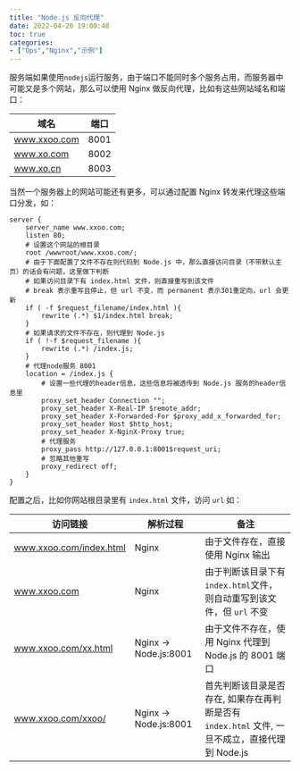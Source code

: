 ```yaml
---
title: "Node.js 反向代理"
date: 2022-04-20 19:00:48
toc: true
categories:
- ["Ops","Nginx","示例"]
---
```


服务端如果使用`nodejs`运行服务，由于端口不能同时多个服务占用，而服务器中可能又是多个网站，那么可以使用 Nginx 做反向代理，比如有这些网站域名和端口：

| 域名 | 端口 |
| --- | --- |
| www.xxoo.com | 8001 |
| www.xo.com | 8002 |
| www.xo.cn | 8003 |

当然一个服务器上的网站可能还有更多，可以通过配置 Nginx 转发来代理这些端口分发，如：

```nginx
server {
    server_name www.xxoo.com;
    listen 80;
    # 设置这个网站的根目录
    root /wwwroot/www.xxoo.com/;
    # 由于下面配置了文件不存在则代码到 Node.js 中，那么直接访问目录（不带默认主页）的话会有问题，这里做下判断
    # 如果访问目录下有 index.html 文件，则直接重写到该文件
    # break 表示重写且停止，但 url 不变，而 permanent 表示301重定向，url 会更新
    if ( -f $request_filename/index.html ){
        rewrite (.*) $1/index.html break;
    }
    # 如果请求的文件不存在，则代理到 Node.js
    if ( !-f $request_filename ){
        rewrite (.*) /index.js;
    }
    # 代理node服务 8001
    location = /index.js {
        # 设置一些代理的header信息，这些信息将被透传到 Node.js 服务的header信息里
        proxy_set_header Connection "";
        proxy_set_header X-Real-IP $remote_addr;
        proxy_set_header X-Forwarded-For $proxy_add_x_forwarded_for;
        proxy_set_header Host $http_host;
        proxy_set_header X-NginX-Proxy true;
        # 代理服务
        proxy_pass http://127.0.0.1:8001$request_uri;
        # 忽略其他重写
        proxy_redirect off;
    }
}
```
配置之后，比如你网站根目录里有 `index.html` 文件，访问 `url` 如：

| 访问链接 | 解析过程 | 备注 |
| --- | --- | --- |
| www.xxoo.com/index.html | Nginx | 由于文件存在，直接使用 Nginx 输出 |
| www.xxoo.com | Nginx | 由于判断该目录下有 `index.html`文件，则自动重写到该文件，但 `url` 不变 |
| www.xxoo.com/xx.html | Nginx -> Node.js:8001 | 由于文件不存在，使用 Nginx 代理到 Node.js 的 8001 端口 |
| www.xxoo.com/xxoo/ | Nginx -> Node.js:8001 | 首先判断该目录是否存在, 如果存在再判断是否有 `index.html` 文件, 一旦不成立，直接代理到 Node.js |

